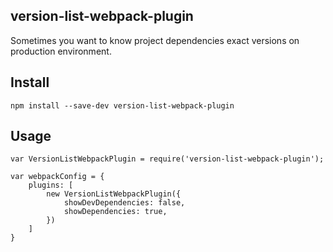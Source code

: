 ## version-list-webpack-plugin

Sometimes you want to know project dependencies exact versions on production environment.

## Install

```
npm install --save-dev version-list-webpack-plugin
```

## Usage

```
var VersionListWebpackPlugin = require('version-list-webpack-plugin');

var webpackConfig = {
    plugins: [
        new VersionListWebpackPlugin({
            showDevDependencies: false,
            showDependencies: true,
        })
    ]
}
```
